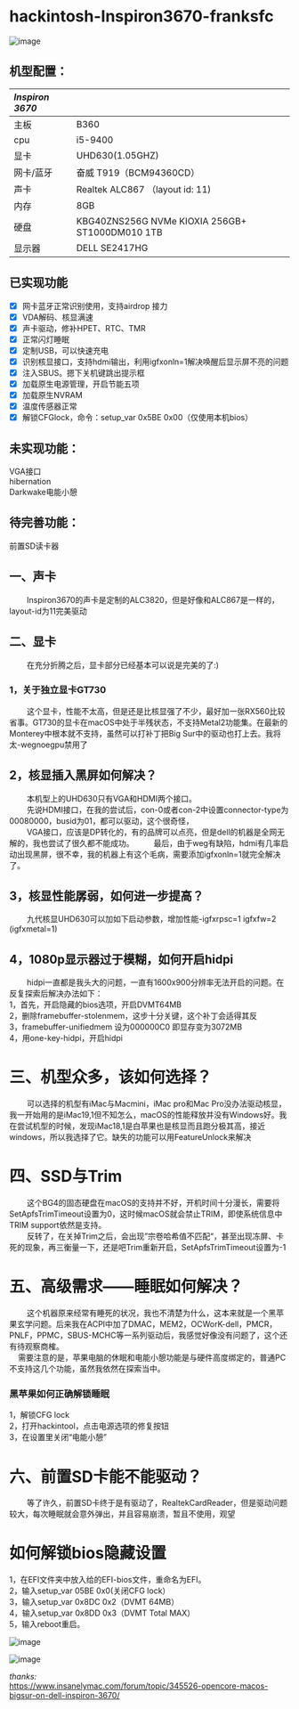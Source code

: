 # hackintosh-Inspiron3670-franksfc

![image](https://github.com/franksfc/hackintosh-Inspiron3670-franksfc/blob/master/preview.png)

## 机型配置：

| ***Inspiron 3670*** |                                                 |
| :------------ | ----------------------------------------------- |
| 主板          | B360                                            |
| cpu           | i5-9400                                         |
| 显卡          | UHD630(1.05GHZ)                                  |
| 网卡/蓝牙     | 奋威 T919（BCM94360CD）                |
| 声卡          | Realtek ALC867 （layout id: 11)                 |
| 内存          | 8GB                                             |
| 硬盘          | KBG40ZNS256G NVMe KIOXIA 256GB+ ST1000DM010 1TB |
| 显示器        | DELL SE2417HG                                   |


## 已实现功能
- [x] 网卡蓝牙正常识别使用，支持airdrop 接力
- [x] VDA解码、核显满速
- [x] 声卡驱动，修补HPET、RTC、TMR
- [x] 正常闪灯睡眠
- [x] 定制USB，可以快速充电
- [x] 识别核显接口，支持hdmi输出，利用igfxonln=1解决唤醒后显示屏不亮的问题
- [x] 注入SBUS。摁下关机键跳出提示框
- [x] 加载原生电源管理，开启节能五项
- [x] 加载原生NVRAM
- [x] 温度传感器正常
- [x] 解锁CFGlock，命令：setup_var 0x5BE 0x00（仅使用本机bios）

## 未实现功能：  
VGA接口   
hibernation   
Darkwake电能小憩    

## 待完善功能：
前置SD读卡器  
 
## 一、声卡
&#160;&#160;&#160;&#160;&#160;&#160;&#160;&#160;Inspiron3670的声卡是定制的ALC3820，但是好像和ALC867是一样的，layout-id为11完美驱动
    
## 二、显卡  
&#160;&#160;&#160;&#160;&#160;&#160;&#160;&#160;在充分折腾之后，显卡部分已经基本可以说是完美的了:)
  
### 1，关于独立显卡GT730     
&#160;&#160;&#160;&#160;&#160;&#160;&#160;&#160;这个显卡，性能不太高，但是还是比核显强了不少，最好加一张RX560比较省事。GT730的显卡在macOS中处于半残状态，不支持Metal2功能集。在最新的Monterey中根本就不支持，虽然可以打补丁把Big Sur中的驱动也打上去。我将太-wegnoegpu禁用了  
      
## 2，核显插入黑屏如何解决？      
&#160;&#160;&#160;&#160;&#160;&#160;&#160;&#160;本机型上的UHD630只有VGA和HDMI两个接口。    
&#160;&#160;&#160;&#160;&#160;&#160;&#160;&#160;先说HDMI接口，在我的尝试后，con-0或者con-2中设置connector-type为00080000，busid为01，都可以驱动，这个很奇怪，     
&#160;&#160;&#160;&#160;&#160;&#160;&#160;&#160;VGA接口，应该是DP转化的，有的品牌可以点亮，但是dell的机器是全网无解的，我也尝试了很久都不能成功。
&#160;&#160;&#160;&#160;&#160;&#160;&#160;&#160;最后，由于weg有缺陷，hdmi有几率启动出现黑屏，很不幸，我的机器上有这个毛病，需要添加igfxonln=1就完全解决了。
   
## 3，核显性能孱弱，如何进一步提高？      
&#160;&#160;&#160;&#160;&#160;&#160;&#160;&#160;九代核显UHD630可以加如下启动参数，增加性能-igfxrpsc=1 igfxfw=2 (igfxmetal=1)
   
## 4，1080p显示器过于模糊，如何开启hidpi     
&#160;&#160;&#160;&#160;&#160;&#160;&#160;&#160;hidpi一直都是我头大的问题，一直有1600x900分辨率无法开启的问题。在反复探索后解决办法如下：   
1，首先，开启隐藏的bios选项，开启DVMT64MB     
2，删除framebuffer-stolenmem，这步十分关键，这个补丁会适得其反    
3，framebuffer-unifiedmem 设为000000C0 即显存变为3072MB    
4，用one-key-hidpi，开启hidpi           
  
# 三、机型众多，该如何选择？     
&#160;&#160;&#160;&#160;&#160;&#160;&#160;&#160;可以选择的机型有iMac与Macmini，iMac pro和Mac Pro没办法驱动核显，我一开始用的是iMac19,1但不知怎么，macOS的性能释放并没有Windows好。我在尝试机型的时候，发现iMac18,1是白苹果也是核显而且跑分极其高，接近windows，所以我选择了它。缺失的功能可以用FeatureUnlock来解决    
  
# 四、SSD与Trim      
&#160;&#160;&#160;&#160;&#160;&#160;&#160;&#160;这个BG4的固态硬盘在macOS的支持并不好，开机时间十分漫长，需要将SetApfsTrimTimeout设置为0，这时候macOS就会禁止TRIM，即使系统信息中TRIM support依然是支持。   
&#160;&#160;&#160;&#160;&#160;&#160;&#160;&#160;反转了，在关掉Trim之后，会出现”宗卷哈希值不匹配“，甚至出现冻屏、卡死的现象，再三衡量一下，还是吧Trim重新开启，SetApfsTrimTimeout设置为-1
    
# 五、高级需求——睡眠如何解决？  
&#160;&#160;&#160;&#160;&#160;&#160;&#160;&#160;这个机器原来经常有睡死的状况，我也不清楚为什么，这本来就是一个黑苹果玄学问题。后来我在ACPI中加了DMAC，MEM2，OCWorK-dell，PMCR，PNLF，PPMC，SBUS-MCHC等一系列驱动后，我感觉好像没有问题了，这个还有待观察商榷。     
&#160;&#160;&#160;&#160;需要注意的是，苹果电脑的休眠和电能小憩功能是与硬件高度绑定的，普通PC不支持这几个功能，虽然我依然在探索当中。  
### 黑苹果如何正确解锁睡眠  
1，解锁CFG lock      
2，打开hackintool，点击电源选项的修复按钮   
3，在设置里关闭“电能小憩”         
    
# 六、前置SD卡能不能驱动？     
&#160;&#160;&#160;&#160;&#160;&#160;&#160;&#160;等了许久，前置SD卡终于是有驱动了，RealtekCardReader，但是驱动问题较大，每次睡眠就会意外弹出，并且容易崩溃，暂且不使用，观望      
   
# 如何解锁bios隐藏设置   
1，在EFI文件夹中放入给的EFI-bios文件，重命名为EFI。    
2，输入setup_var 05BE 0x0(关闭CFG lock）   
3，输入setup_var 0x8DC 0x2（DVMT 64MB）  
4，输入setup_var 0x8DD 0x3（DVMT Total MAX）  
5，输入reboot重启。
   
![image](https://github.com/franksfc/hackintosh-Inspiron3670-franksfc/blob/master/CFG%20Lock.jpg)
     
![image](https://github.com/franksfc/hackintosh-Inspiron3670-franksfc/blob/master/DVMT.jpg)
   
*thanks:*  
https://www.insanelymac.com/forum/topic/345526-opencore-macos-bigsur-on-dell-inspiron-3670/   

